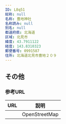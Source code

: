 ```yaml
---
ID: L8q51
総称: null
名称: 豊地神社
名称読み: null
別名: null
都道府県: 北海道
区域: 北見市
緯度: 43.7911122
経度: 143.8310323
郵便番号: 0991587
住所: 北海道北見市豊地２０９
---
```


## その他

### 参考URL

| URL | 説明          |
| --- | ------------- |
|     | OpenStreetMap |
